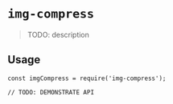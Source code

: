 # `img-compress`

> TODO: description

## Usage

```
const imgCompress = require('img-compress');

// TODO: DEMONSTRATE API
```
